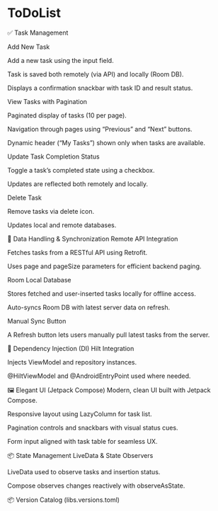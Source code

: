 # ToDoList

✅ Task Management

Add New Task

Add a new task using the input field.

Task is saved both remotely (via API) and locally (Room DB).

Displays a confirmation snackbar with task ID and result status.

View Tasks with Pagination

Paginated display of tasks (10 per page).

Navigation through pages using “Previous” and “Next” buttons.

Dynamic header (“My Tasks”) shown only when tasks are available.

Update Task Completion Status

Toggle a task’s completed state using a checkbox.

Updates are reflected both remotely and locally.

Delete Task

Remove tasks via delete icon.

Updates local and remote databases.

📲 Data Handling & Synchronization
Remote API Integration

Fetches tasks from a RESTful API using Retrofit.

Uses page and pageSize parameters for efficient backend paging.

Room Local Database

Stores fetched and user-inserted tasks locally for offline access.

Auto-syncs Room DB with latest server data on refresh.

Manual Sync Button

A Refresh button lets users manually pull latest tasks from the server.

💉 Dependency Injection (DI)
Hilt Integration

Injects ViewModel and repository instances.

@HiltViewModel and @AndroidEntryPoint used where needed.

🖼️ Elegant UI (Jetpack Compose)
Modern, clean UI built with Jetpack Compose.

Responsive layout using LazyColumn for task list.

Pagination controls and snackbars with visual status cues.

Form input aligned with task table for seamless UX.

📦 State Management
LiveData & State Observers

LiveData used to observe tasks and insertion status.

Compose observes changes reactively with observeAsState.

📦 Version Catalog (libs.versions.toml)

